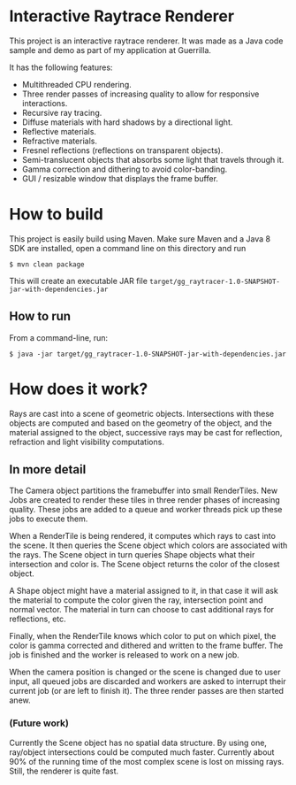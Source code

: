 # Interactive Raytrace Renderer

This project is an interactive raytrace renderer. It was made as a Java code sample and demo as part of my application at Guerrilla.

It has the following features:

- Multithreaded CPU rendering.
- Three render passes of increasing quality to allow for responsive interactions.
- Recursive ray tracing.
- Diffuse materials with hard shadows by a directional light.
- Reflective materials.
- Refractive materials.
- Fresnel reflections (reflections on transparent objects).
- Semi-translucent objects that absorbs some light that travels through it.
- Gamma correction and dithering to avoid color-banding.
- GUI / resizable window that displays the frame buffer.

# How to build

This project is easily build using Maven. Make sure Maven and a Java 8 SDK are installed, open a command line on this directory and run

    $ mvn clean package

This will create an executable JAR file `target/gg_raytracer-1.0-SNAPSHOT-jar-with-dependencies.jar`

## How to run

From a command-line, run:

    $ java -jar target/gg_raytracer-1.0-SNAPSHOT-jar-with-dependencies.jar

# How does it work?

Rays are cast into a scene of geometric objects. Intersections with these objects are computed and based on the geometry of the object, and the material assigned to the object, successive rays may be cast for reflection, refraction and light visibility computations.

## In more detail

The Camera object partitions the framebuffer into small RenderTiles. New Jobs are created to render these tiles in three render phases of increasing quality. These jobs are added to a queue and worker threads pick up these jobs to execute them.

When a RenderTile is being rendered, it computes which rays to cast into the scene. It then queries the Scene object which colors are associated with the rays. The Scene object in turn queries Shape objects what their intersection and color is. The Scene object returns the color of the closest object.

A Shape object might have a material assigned to it, in that case it will ask the material to compute the color given the ray, intersection point and normal vector. The material in turn can choose to cast additional rays for reflections, etc.

Finally, when the RenderTile knows which color to put on which pixel, the color is gamma corrected and dithered and written to the frame buffer. The job is finished and the worker is released to work on a new job.

When the camera position is changed or the scene is changed due to user input, all queued jobs are discarded and workers are asked to interrupt their current job (or are left to finish it). The three render passes are then started anew.

### (Future work)

Currently the Scene object has no spatial data structure. By using one, ray/object intersections could be computed much faster. Currently about 90% of the running time of the most complex scene is lost on missing rays. Still, the renderer is quite fast.
